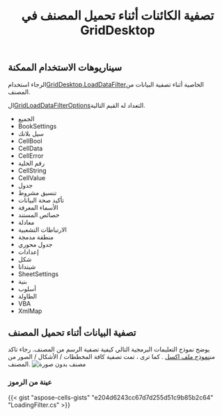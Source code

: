 ﻿---
title: تصفية الكائنات أثناء تحميل المصنف في GridDesktop
type: docs
weight: 1060
url: /ar/net/aspose-cells-griddesktop/loading-filter
description: توضح هذه المقالة كيفية استخدام عامل التصفية لمكتبة Aspose.Cells.GridDesktop.
---
## **سيناريوهات الاستخدام الممكنة**
 الرجاء استخدام[GridDesktop.LoadDataFilter](https://reference.aspose.com/cells/net/aspose.cells.griddesktop/griddesktop/properties/loaddatafilter)الخاصية أثناء تصفية البيانات من المصنف.

 ال[GridLoadDataFilterOptions](https://reference.aspose.com/cells/net/aspose.cells.griddesktop.data/gridloaddatafilteroptions)التعداد له القيم التالية.
- الجميع
- BookSettings
- سيل بلانك
- CellBool
- CellData
- CellError
- رقم الخلية
- CellString
- CellValue
- جدول
- تنسيق مشروط
- تأكيد صحة البيانات
- الأسماء المعرفة
- خصائص المستند
- معادلة
- الارتباطات التشعبية
- منطقة مدمجة
- جدول محوري
- إعدادات
- شكل
- شيتداتا
- SheetSettings
- بنية
- أسلوب
- الطاولة
- VBA
- XmlMap
## **تصفية البيانات أثناء تحميل المصنف**
 يوضح نموذج التعليمات البرمجية التالي كيفية تصفية الرسم من المصنف. رجاء تاكد من[نموذج ملف اكسل](5472489.xlsx) . كما ترى ، تمت تصفية كافة المخططات / الأشكال / الصور من المصنف.
![مصنف بدون صورة](nodrawing.png)
### **عينة من الرموز**
{{< gist "aspose-cells-gists" "e204d6243cc67d7d255d51c9b85b2c64" "LoadingFilter.cs" >}}
 